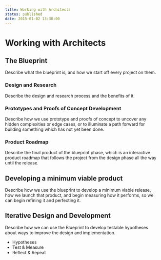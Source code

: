 ```yaml
---
title: Working with Architects
status: published
date: 2015-01-02 13:30:00
---
```


# Working with Architects

## The Blueprint

Describe what the blueprint is, and how we start off every project on
them.

### Design and Research

Describe the design and research process and the benefits of it.

### Prototypes and Proofs of Concept Development

Describe how we use prototype and proofs of concept to uncover any
hidden complexities or edge cases, or to illuminate a path forward for
building something which has not yet been done.

### Product Roadmap

Describe the final product of the blueprint phase, which is an
interactive product roadmap that follows the project from the design
phase all the way until the release. 

## Developing a minimum viable product

Describe how we use the blueprint to develop a minimum viable release,
how we launch that product, and begin measuring how it performs, so we
can begin refining it and perfecting it.

## Iterative Design and Development

Describe how we can use the Blueprint to develop testable hypotheses
about ways to improve the design and implementation. 

- Hypotheses
- Test & Measure
- Reflect & Repeat
